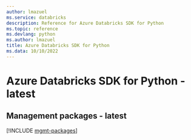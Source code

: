 ```yaml
---
author: lmazuel
ms.service: databricks
description: Reference for Azure Databricks SDK for Python
ms.topic: reference
ms.devlang: python
ms.author: lmazuel
title: Azure Databricks SDK for Python
ms.data: 10/10/2022
---
```

# Azure Databricks SDK for Python - latest

## Management packages - latest
[!INCLUDE [mgmt-packages](databricks-mgmt-index.md)]